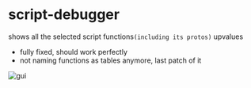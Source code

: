 # script-debugger
shows all the selected script functions`(including its protos)` upvalues
* fully fixed, should work perfectly
* not naming functions as tables anymore, last patch of it

![gui](https://i.imgur.com/zONGsTr.png)
